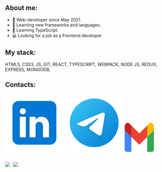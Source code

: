 ## About me:
* :running: Web-developer since May 2021.
* :orange_book: Learning new frameworks and languages.
* 📖 Learning TypeScript.
* :computer: Looking for a job as a Frontend developer

## My stack:
HTML5,
CSS3,
JS,
GIT,
REACT,
TYPESCRIPT,
WEBPACK,
NODE JS,
REDUX,
EXPRESS,
MONGODB,

## Contacts:
[<img src="./svg/Linkedin.svg">](https://www.linkedin.com/in/nikita-druzhevskii-93b987220/)
[<img src="./svg/telegram.svg">](https://t.me/NIKIH449)
[<img src="./svg/gmail.svg" width="96px" height="96px">](mailto:druzhevskii@gmail.com)

##
<div>
  <a href="https://github-readme-stats.vercel.app/api?username=NIKIH449&hide=contribs&show_icons=true&theme=react">
    <img  align="left" height="130" style="margin-right: 10px" src="https://github-readme-stats.vercel.app/api?username=NIKIH449&hide=contribs&show_icons=true&theme=react" />
  </a>
  <a href="https://github-readme-stats.vercel.app/api/top-langs/?username=NIKIH449&layout=compact&theme=react">
    <img align="left" height="130" src="https://github-readme-stats.vercel.app/api/top-langs/?username=NIKIH449&layout=compact&theme=react" />
  </a>
</div>


